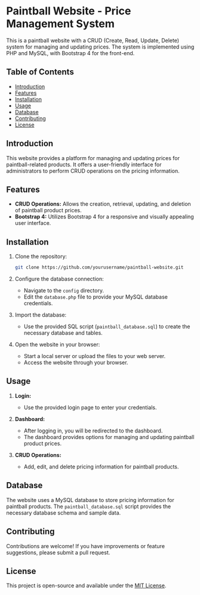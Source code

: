# Paintball Website - Price Management System

This is a paintball website with a CRUD (Create, Read, Update, Delete) system for managing and updating prices. The system is implemented using PHP and MySQL, with Bootstrap 4 for the front-end.

## Table of Contents
- [Introduction](#introduction)
- [Features](#features)
- [Installation](#installation)
- [Usage](#usage)
- [Database](#database)
- [Contributing](#contributing)
- [License](#license)

## Introduction

This website provides a platform for managing and updating prices for paintball-related products. It offers a user-friendly interface for administrators to perform CRUD operations on the pricing information.

## Features

- **CRUD Operations:** Allows the creation, retrieval, updating, and deletion of paintball product prices.
- **Bootstrap 4:** Utilizes Bootstrap 4 for a responsive and visually appealing user interface.

## Installation

1. Clone the repository:

    ```bash
    git clone https://github.com/yourusername/paintball-website.git
    ```

2. Configure the database connection:

    - Navigate to the `config` directory.
    - Edit the `database.php` file to provide your MySQL database credentials.

3. Import the database:

    - Use the provided SQL script (`paintball_database.sql`) to create the necessary database and tables.

4. Open the website in your browser:

    - Start a local server or upload the files to your web server.
    - Access the website through your browser.

## Usage

1. **Login:**
    - Use the provided login page to enter your credentials.

2. **Dashboard:**
    - After logging in, you will be redirected to the dashboard.
    - The dashboard provides options for managing and updating paintball product prices.

3. **CRUD Operations:**
    - Add, edit, and delete pricing information for paintball products.

## Database

The website uses a MySQL database to store pricing information for paintball products. The `paintball_database.sql` script provides the necessary database schema and sample data.

## Contributing

Contributions are welcome! If you have improvements or feature suggestions, please submit a pull request.

## License

This project is open-source and available under the [MIT License](LICENSE).
